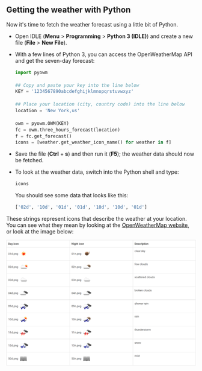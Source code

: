 ## Getting the weather with Python

Now it's time to fetch the weather forecast using a little bit of Python.

-  Open IDLE (**Menu** > **Programming** > **Python 3 (IDLE)**) and create a new file (**File** > **New File**).
-  With a few lines of Python 3, you can access the OpenWeatherMap API and get the seven-day forecast:

	```python
	import pyowm

	## Copy and paste your key into the line below
	KEY = '1234567890abcdefghijklmnopqrstuvwxyz'

	## Place your location (city, country code) into the line below
	location = 'New York,us'

	owm = pyowm.OWM(KEY)
	fc = owm.three_hours_forecast(location)
	f = fc.get_forecast()
	icons = [weather.get_weather_icon_name() for weather in f]
	```

-  Save the file (**Ctrl** + **s**) and then run it (**F5**); the weather data should now be fetched.
-  To look at the weather data, switch into the Python shell and type:

	```python
	icons
	```

	You should see some data that looks like this:

	```python
	['02d', '10d', '01d', '01d', '10d', '10d', '01d']
	```

These strings represent icons that describe the weather at your location. You can see what they mean by looking at the [OpenWeatherMap website](http://openweathermap.org/weather-conditions), or look at the image below:

![img](images/screen4.png)

